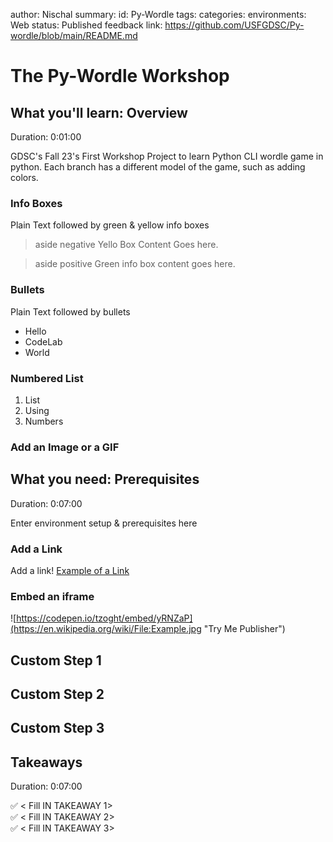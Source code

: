 author: Nischal
summary:
id: Py-Wordle
tags: 
categories:
environments: Web
status: Published
feedback link: https://github.com/USFGDSC/Py-wordle/blob/main/README.md

# The Py-Wordle Workshop

## What you'll learn: Overview

Duration: 0:01:00

GDSC's Fall 23's First Workshop Project to learn Python
CLI wordle game in python.
Each branch has a different model of the game, such as adding colors.


### Info Boxes
Plain Text followed by green & yellow info boxes 

> aside negative
> Yello Box Content Goes here.


> aside positive
> Green info box content goes here.

### Bullets
Plain Text followed by bullets
* Hello
* CodeLab
* World

### Numbered List
1. List
1. Using
1. Numbers

### Add an Image or a GIF

<!-- ![Soly Image Caption](img/soly.gif) -->

## What you need: Prerequisites

Duration: 0:07:00

Enter environment setup & prerequisites here

### Add a Link
Add a link!
[Example of a Link](https://www.google.com)

### Embed an iframe

![https://codepen.io/tzoght/embed/yRNZaP](https://en.wikipedia.org/wiki/File:Example.jpg "Try Me Publisher")

## Custom Step 1
## Custom Step 2
## Custom Step 3

## Takeaways

Duration: 0:07:00

✅ < Fill IN TAKEAWAY 1>   
✅ < Fill IN TAKEAWAY 2>   
✅ < Fill IN TAKEAWAY 3>   

<!-- ![Soly Image Caption](img/soly.gif) -->
<!-- 
Thanks for participating in this codelab! Let us know what you thought in the [Solace Community Forum](https://solace.community/)! If you found any issues along the way we'd appreciate it if you'd raise them by clicking the Report a mistake button at the bottom left of this codelab. -->
